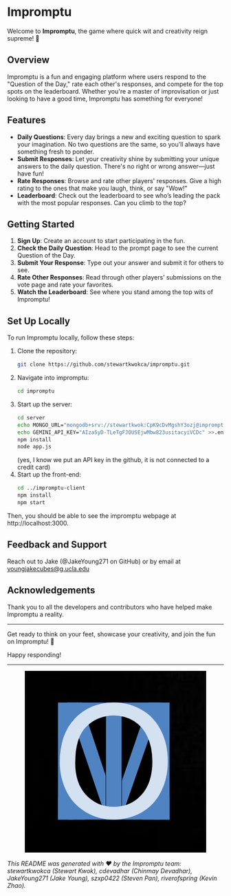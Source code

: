 # Impromptu

Welcome to **Impromptu**, the game where quick wit and creativity reign supreme! 🎉

## Overview

Impromptu is a fun and engaging platform where users respond to the "Question of the Day," rate each other's responses, and compete for the top spots on the leaderboard. Whether you're a master of improvisation or just looking to have a good time, Impromptu has something for everyone!

## Features

- **Daily Questions**: Every day brings a new and exciting question to spark your imagination. No two questions are the same, so you'll always have something fresh to ponder.
- **Submit Responses**: Let your creativity shine by submitting your unique answers to the daily question. There's no right or wrong answer—just have fun!
- **Rate Responses**: Browse and rate other players' responses. Give a high rating to the ones that make you laugh, think, or say "Wow!"
- **Leaderboard**: Check out the leaderboard to see who’s leading the pack with the most popular responses. Can you climb to the top?

## Getting Started

1. **Sign Up**: Create an account to start participating in the fun.
2. **Check the Daily Question**: Head to the prompt page to see the current Question of the Day.
3. **Submit Your Response**: Type out your answer and submit it for others to see.
4. **Rate Other Responses**: Read through other players’ submissions on the vote page and rate your favorites.
5. **Watch the Leaderboard**: See where you stand among the top wits of Impromptu!

## Set Up Locally

To run Impromptu locally, follow these steps:

1. Clone the repository:
   ```bash
   git clone https://github.com/stewartkwokca/impromptu.git
   ```
2. Navigate into impromptu:
   ```bash
   cd impromptu
   ```
3. Start up the server:
   ```bash
   cd server
   echo MONGO_URL="mongodb+srv://stewartkwok:CpK9cDvMgshY3ozj@impromptudb.ertsh7p.mongodb.net/main" >.env
   echo GEMINI_API_KEY="AIzaSyD-TLeTgFJOUSEjwMbw823usitacyiVCDc" >>.env
   npm install
   node app.js
   ```
   (yes, I know we put an API key in the github, it is not connected to a credit card)
4. Start up the front-end:
   ```bash
   cd ../impromptu-client
   npm install
   npm start
   ```
Then, you should be able to see the impromptu webpage at http://localhost:3000.


## Feedback and Support

Reach out to Jake (@JakeYoung271 on GitHub) or by email at youngjakecubes@g.ucla.edu

## Acknowledgements

Thank you to all the developers and contributors who have helped make Impromptu a reality.

---

Get ready to think on your feet, showcase your creativity, and join the fun on Impromptu! 🥳

Happy responding!

---

<p align="center">
  <img src="impromptu-client/src/pages/impromptu-icon.png" alt="Impromptu Logo" />
</p

---

*This README was generated with ❤️ by the Impromptu team: stewartkwokca (Stewart Kwok), cdevadhar (Chinmay Devadhar), JakeYoung271 (Jake Young), szxp0422 (Steven Pan), riverofspring (Kevin Zhao).*
